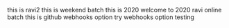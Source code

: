 
this is ravi2
this is weekend batch
this is 2020
welcome to 2020
ravi online batch
this is github webhooks option try
 webhooks option testing
